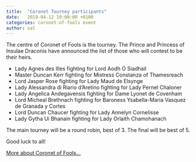 ```yaml
---
title:  "Coronet Tourney participants"
date:   2019-04-12 19:00:00 +0100
categories: coronet-of-fools event
author: sal
---
```

The centre of Coronet of Fools is the tourney. The Prince and Princess of Insulae Draconis have announced the list of those who will contest to be their heirs.

- Lady Agnes des Illes fighting for Lord Aodh O Siadhail
- Master Duncan Kerr fighting for Mistress Constanza of Thamesreach
- Lord Jasper Rose fighting for Lady Maud de Elsynge
- Lady Alessandra di Riario d’Aretino fighting for Lady Pernel Chaloner
- Lady Angelica Andegavensis fighting for Dame Lyonet de Covenham
- Lord Micheal Brethnach fighting for Baroness Ysabella-Maria Vasquez de Granada y Cortes
- Lord Duncan Chaucer fighting for Lady Annelyn Cornelisse
- Lady Gytha Ui Bhanain fighting for Lady Orlaith Chamohanach

The main tourney will be a round robin, best of 3. The final will be best of 5.

Good luck to all!

[More about Coronet of Fools...](/events/2019/coronet)